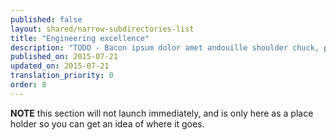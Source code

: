 ```yaml
---
published: false
layout: shared/narrow-subdirectories-list
title: "Engineering excellence"
description: "TODO - Bacon ipsum dolor amet andouille shoulder chuck, prosciutto ball tip doner tail turkey. Alcatra chicken pork, turducken boudin beef ribs cupim pork loin biltong filet mignon strip steak. Landjaeger brisket chuck pork loin venison fatback biltong leberkas meatball, frankfurter andouille ground round sirloin porchetta. Turducken ribeye porchetta chuck strip steak leberkas sausage flank sirloin tail swine bacon pig ham hock."
published_on: 2015-07-21
updated_on: 2015-07-21
translation_priority: 0
order: 8
---
```



<b>NOTE</b> this section will not launch immediately, and is only here as 
a place holder so you can get an idea of where it goes.
